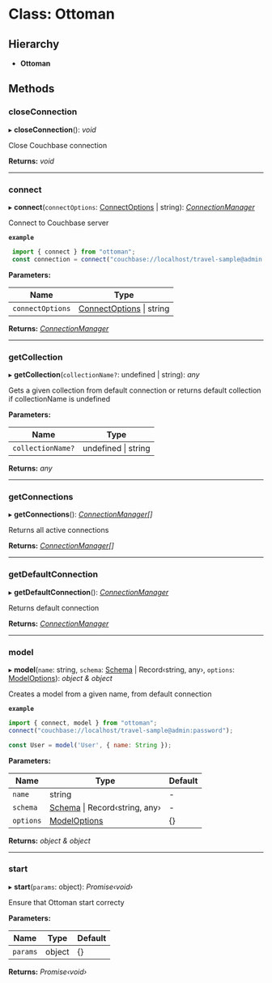# Class: Ottoman

## Hierarchy

* **Ottoman**

## Methods

###  closeConnection

▸ **closeConnection**(): *void*

Close Couchbase connection

**Returns:** *void*

___

###  connect

▸ **connect**(`connectOptions`: [ConnectOptions](../interfaces/connectoptions.md) | string): *[ConnectionManager](connectionmanager.md)*

Connect to Couchbase server

**`example`** 
```javascript
 import { connect } from "ottoman";
 const connection = connect("couchbase://localhost/travel-sample@admin:password");
```

**Parameters:**

Name | Type |
------ | ------ |
`connectOptions` | [ConnectOptions](../interfaces/connectoptions.md) &#124; string |

**Returns:** *[ConnectionManager](connectionmanager.md)*

___

###  getCollection

▸ **getCollection**(`collectionName?`: undefined | string): *any*

Gets a given collection from default connection
or returns default collection if collectionName is undefined

**Parameters:**

Name | Type |
------ | ------ |
`collectionName?` | undefined &#124; string |

**Returns:** *any*

___

###  getConnections

▸ **getConnections**(): *[ConnectionManager](connectionmanager.md)[]*

Returns all active connections

**Returns:** *[ConnectionManager](connectionmanager.md)[]*

___

###  getDefaultConnection

▸ **getDefaultConnection**(): *[ConnectionManager](connectionmanager.md)*

Returns default connection

**Returns:** *[ConnectionManager](connectionmanager.md)*

___

###  model

▸ **model**(`name`: string, `schema`: [Schema](schema.md) | Record‹string, any›, `options`: [ModelOptions](../interfaces/modeloptions.md)): *object & object*

Creates a model from a given name, from default connection

**`example`** 
```javascript
import { connect, model } from "ottoman";
connect("couchbase://localhost/travel-sample@admin:password");

const User = model('User', { name: String });
```

**Parameters:**

Name | Type | Default |
------ | ------ | ------ |
`name` | string | - |
`schema` | [Schema](schema.md) &#124; Record‹string, any› | - |
`options` | [ModelOptions](../interfaces/modeloptions.md) | {} |

**Returns:** *object & object*

___

###  start

▸ **start**(`params`: object): *Promise‹void›*

Ensure that Ottoman start correcty

**Parameters:**

Name | Type | Default |
------ | ------ | ------ |
`params` | object | {} |

**Returns:** *Promise‹void›*
